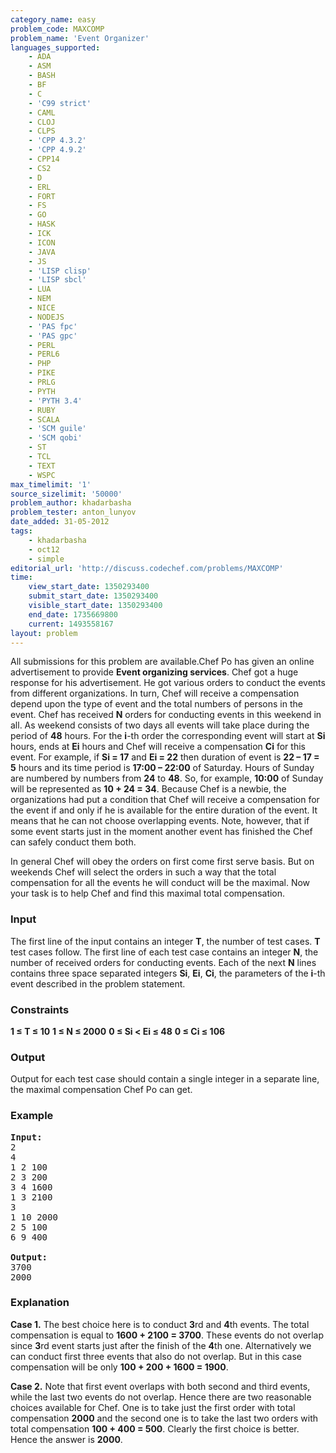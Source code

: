 ```yaml
---
category_name: easy
problem_code: MAXCOMP
problem_name: 'Event Organizer'
languages_supported:
    - ADA
    - ASM
    - BASH
    - BF
    - C
    - 'C99 strict'
    - CAML
    - CLOJ
    - CLPS
    - 'CPP 4.3.2'
    - 'CPP 4.9.2'
    - CPP14
    - CS2
    - D
    - ERL
    - FORT
    - FS
    - GO
    - HASK
    - ICK
    - ICON
    - JAVA
    - JS
    - 'LISP clisp'
    - 'LISP sbcl'
    - LUA
    - NEM
    - NICE
    - NODEJS
    - 'PAS fpc'
    - 'PAS gpc'
    - PERL
    - PERL6
    - PHP
    - PIKE
    - PRLG
    - PYTH
    - 'PYTH 3.4'
    - RUBY
    - SCALA
    - 'SCM guile'
    - 'SCM qobi'
    - ST
    - TCL
    - TEXT
    - WSPC
max_timelimit: '1'
source_sizelimit: '50000'
problem_author: khadarbasha
problem_tester: anton_lunyov
date_added: 31-05-2012
tags:
    - khadarbasha
    - oct12
    - simple
editorial_url: 'http://discuss.codechef.com/problems/MAXCOMP'
time:
    view_start_date: 1350293400
    submit_start_date: 1350293400
    visible_start_date: 1350293400
    end_date: 1735669800
    current: 1493558167
layout: problem
---
```

All submissions for this problem are available.Chef Po has given an online advertisement to provide **Event organizing services**. Chef got a huge response for his advertisement. He got various orders to conduct the events from different organizations. In turn, Chef will receive a compensation depend upon the type of event and the total numbers of persons in the event. Chef has received **N** orders for conducting events in this weekend in all. As weekend consists of two days all events will take place during the period of **48** hours. For the **i**-th order the corresponding event will start at **Si** hours, ends at **Ei** hours and Chef will receive a compensation **Ci** for this event. For example, if **Si = 17** and **Ei = 22** then duration of event is **22 – 17 = 5** hours and its time period is **17:00 – 22:00** of Saturday. Hours of Sunday are numbered by numbers from **24** to **48**. So, for example, **10:00** of Sunday will be represented as **10 + 24 = 34**. Because Chef is a newbie, the organizations had put a condition that Chef will receive a compensation for the event if and only if he is available for the entire duration of the event. It means that he can not choose overlapping events. Note, however, that if some event starts just in the moment another event has finished the Chef can safely conduct them both.

In general Chef will obey the orders on first come first serve basis. But on weekends Chef will select the orders in such a way that the total compensation for all the events he will conduct will be the maximal. Now your task is to help Chef and find this maximal total compensation.

### Input

The first line of the input contains an integer **T**, the number of test cases. **T** test cases follow. The first line of each test case contains an integer **N**, the number of received orders for conducting events. Each of the next **N** lines contains three space separated integers **Si**, **Ei**, **Ci**, the parameters of the **i**-th event described in the problem statement.

### Constraints

**1 ≤ T ≤ 10**
**1 ≤ N ≤ 2000**
**0 ≤ Si &lt; Ei ≤ 48**
**0 ≤ Ci ≤ 106**

### Output

Output for each test case should contain a single integer in a separate line, the maximal compensation Chef Po can get.

### Example

<pre>
<b>Input:</b>
2
4
1 2 100
2 3 200
3 4 1600
1 3 2100
3
1 10 2000
2 5 100
6 9 400

<b>Output:</b>
3700
2000
</pre>
### Explanation

**Case 1.** The best choice here is to conduct **3**rd and **4**th events. The total compensation is equal to **1600 + 2100 = 3700**. These events do not overlap since **3**rd event starts just after the finish of the **4**th one. Alternatively we can conduct first three events that also do not overlap. But in this case compensation will be only **100 + 200 + 1600 = 1900**.

**Case 2.** Note that first event overlaps with both second and third events, while the last two events do not overlap. Hence there are two reasonable choices available for Chef. One is to take just the first order with total compensation **2000** and the second one is to take the last two orders with total compensation **100 + 400 = 500**. Clearly the first choice is better. Hence the answer is **2000**.
